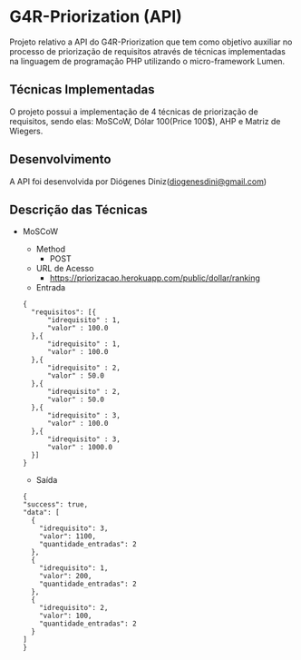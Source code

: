 #  G4R-Priorization (API)

Projeto relativo a API do G4R-Priorization que tem como objetivo auxiliar no processo de priorização de requisitos através de técnicas implementadas na linguagem de programação PHP utilizando o micro-framework Lumen.

## Técnicas Implementadas

O projeto possui a implementação de 4 técnicas de priorização de requisitos, sendo elas: MoSCoW, Dólar 100(Price 100$), AHP e Matriz de Wiegers.

## Desenvolvimento

A API foi desenvolvida por Diógenes Diniz(diogenesdini@gmail.com)

## Descrição das Técnicas
* MoSCoW
  * Method
    - POST
  * URL de Acesso
    - https://priorizacao.herokuapp.com/public/dollar/ranking
  * Entrada
  
  ```
  {
	"requisitos": [{
		"idrequisito" : 1,
		"valor" : 100.0
	},{
		"idrequisito" : 1,
		"valor" : 100.0
	},{
		"idrequisito" : 2,
		"valor" : 50.0
	},{
		"idrequisito" : 2,
		"valor" : 50.0
	},{
		"idrequisito" : 3,
		"valor" : 100.0
	},{
		"idrequisito" : 3,
		"valor" : 1000.0
	}]
  }

  ```
  * Saída
  
  ```
  {
  "success": true,
  "data": [
    {
      "idrequisito": 3,
      "valor": 1100,
      "quantidade_entradas": 2
    },
    {
      "idrequisito": 1,
      "valor": 200,
      "quantidade_entradas": 2
    },
    {
      "idrequisito": 2,
      "valor": 100,
      "quantidade_entradas": 2
    }
  ]
  }
  
  ```
